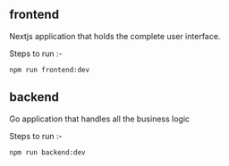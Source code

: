 ## frontend
Nextjs application that holds the complete user interface.

Steps to run :-
```
npm run frontend:dev
```

## backend
Go application that handles all the business logic

Steps to run :-
```
npm run backend:dev
```